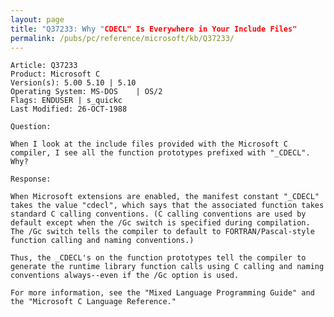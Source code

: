 ```yaml
---
layout: page
title: "Q37233: Why "CDECL" Is Everywhere in Your Include Files"
permalink: /pubs/pc/reference/microsoft/kb/Q37233/
---
```


	Article: Q37233
	Product: Microsoft C
	Version(s): 5.00 5.10 | 5.10
	Operating System: MS-DOS    | OS/2
	Flags: ENDUSER | s_quickc
	Last Modified: 26-OCT-1988
	
	Question:
	
	When I look at the include files provided with the Microsoft C
	compiler, I see all the function prototypes prefixed with "_CDECL".
	Why?
	
	Response:
	
	When Microsoft extensions are enabled, the manifest constant "_CDECL"
	takes the value "cdecl", which says that the associated function takes
	standard C calling conventions. (C calling conventions are used by
	default except when the /Gc switch is specified during compilation.
	The /Gc switch tells the compiler to default to FORTRAN/Pascal-style
	function calling and naming conventions.)
	
	Thus, the _CDECL's on the function prototypes tell the compiler to
	generate the runtime library function calls using C calling and naming
	conventions always--even if the /Gc option is used.
	
	For more information, see the "Mixed Language Programming Guide" and
	the "Microsoft C Language Reference."
